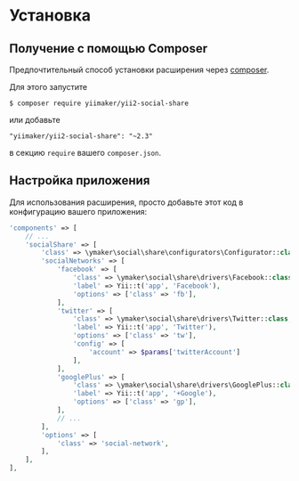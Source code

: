 Установка
=========

## Получение с помощью Composer

Предпочтительный способ установки расширения через [composer](http://getcomposer.org/download/).

Для этого запустите

```
$ composer require yiimaker/yii2-social-share
```

или добавьте

```
"yiimaker/yii2-social-share": "~2.3"
```

в секцию `require` вашего `composer.json`.

## Настройка приложения

Для использования расширения, просто добавьте этот код в конфигурацию вашего приложения:

```php
'components' => [
    // ...
    'socialShare' => [
        'class' => \ymaker\social\share\configurators\Configurator::class,
        'socialNetworks' => [
            'facebook' => [
                'class' => \ymaker\social\share\drivers\Facebook::class,
                'label' => Yii::t('app', 'Facebook'),
                'options' => ['class' => 'fb'],
            ],
            'twitter' => [
                'class' => \ymaker\social\share\drivers\Twitter::class,
                'label' => Yii::t('app', 'Twitter'),
                'options' => ['class' => 'tw'],
                'config' => [
                    'account' => $params['twitterAccount']
                ],
            ],
            'googlePlus' => [
                'class' => \ymaker\social\share\drivers\GooglePlus::class,
                'label' => Yii::t('app', '+Google'),
                'options' => ['class' => 'gp'],
            ],
            // ...
        ],
        'options' => [
            'class' => 'social-network',
        ],
    ],
],
```
